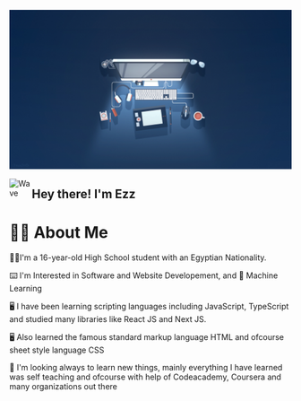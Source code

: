 ![Ezz Omar Baner](https://github.com/EzzOmar1/EzzOmar1/blob/e2fe33fd8c91e66ca894309b20c5b8aa7d5c695f/Assets/EoBackground.png)

<img alt="Wave" src="https://i.imgur.com/biO5vui.gif" width='40' align="left"/><h2>Hey there! I'm Ezz</h2>

# 👨‍🔧 About Me
👨‍🎓I'm a 16-year-old High School student with an Egyptian Nationality.

⌨️ I'm Interested in Software and Website Developement, and 🤖 Machine Learning 

🖥️ I have been learning scripting languages including JavaScript, TypeScript and studied many libraries like React JS and Next JS.

🖥️ Also learned the famous standard markup language HTML and ofcourse sheet style language CSS 

📶 I'm looking always to learn new things, mainly everything I have learned was self teaching and ofcourse with help of Codeacademy, Coursera and many organizations out there

